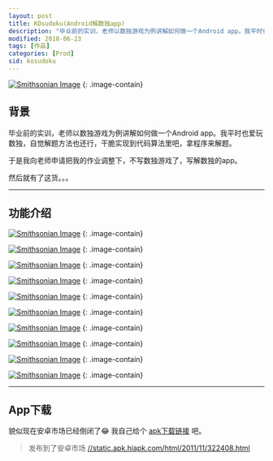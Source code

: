 ```yaml
---
layout: post
title: KOsudoku(Android解数独app)
description: "毕业前的实训，老师以数独游戏为例讲解如何做一个Android app。我平时也爱玩数独，自觉解题方法也还行，干脆实现到代码算法里吧，拿程序来解题。于是我向老师申请把我的作业调整下，不写数独游戏了，写解数独的app。然后就有了这货。。。"
modified: 2018-06-23
tags: [作品]
categories: [Prod]
sid: kosudoku
---
```


[![Smithsonian Image](//up.yorry.cn/link/kosudoku/load_img2.png)](//up.yorry.cn/link/kosudoku/load_img2.png)
{: .image-contain}

## 背景
毕业前的实训，老师以数独游戏为例讲解如何做一个Android app。我平时也爱玩数独，自觉解题方法也还行，干脆实现到代码算法里吧，拿程序来解题。

于是我向老师申请把我的作业调整下，不写数独游戏了，写解数独的app。

然后就有了这货。。。

<!--more-->

---

## 功能介绍

[![Smithsonian Image](//up.yorry.cn/link/kosudoku/pic1.png)](//up.yorry.cn/link/kosudoku/pic1.png)
{: .image-contain}

[![Smithsonian Image](//up.yorry.cn/link/kosudoku/pic2.png)](//up.yorry.cn/link/kosudoku/pic2.png)
{: .image-contain}

[![Smithsonian Image](//up.yorry.cn/link/kosudoku/pic3.png)](//up.yorry.cn/link/kosudoku/pic3.png)
{: .image-contain}

[![Smithsonian Image](//up.yorry.cn/link/kosudoku/pic4.png)](//up.yorry.cn/link/kosudoku/pic4.png)
{: .image-contain}

[![Smithsonian Image](//up.yorry.cn/link/kosudoku/pic5.png)](//up.yorry.cn/link/kosudoku/pic5.png)
{: .image-contain}

[![Smithsonian Image](//up.yorry.cn/link/kosudoku/pic6.png)](//up.yorry.cn/link/kosudoku/pic6.png)
{: .image-contain}

[![Smithsonian Image](//up.yorry.cn/link/kosudoku/pic7.png)](//up.yorry.cn/link/kosudoku/pic7.png)
{: .image-contain}

[![Smithsonian Image](//up.yorry.cn/link/kosudoku/pic8.png)](//up.yorry.cn/link/kosudoku/pic8.png)
{: .image-contain}

[![Smithsonian Image](//up.yorry.cn/link/kosudoku/pic9.png)](//up.yorry.cn/link/kosudoku/pic9.png)
{: .image-contain}

[![Smithsonian Image](//up.yorry.cn/link/kosudoku/pic10.png)](//up.yorry.cn/link/kosudoku/pic10.png)
{: .image-contain}

---

## App下载

貌似现在安卓市场已经倒闭了😂 我自己给个 [apk下载链接](//up.yorry.cn/link/kosudoku/KOsudoku.apk) 吧。

> 发布到了安卓市场 [//static.apk.hiapk.com/html/2011/11/322408.html](//static.apk.hiapk.com/html/2011/11/322408.html)
